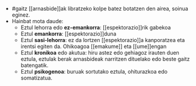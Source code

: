 - #gaitz
  [[arnasbide]]ak libratzeko kolpe batez botatzen den airea, soinua eginez.
- Hainbat mota daude:
  + Eztul lehorra edo **ez-emankorra**: [[espektorazio]]rik gabekoa
  + Eztul **emankorra**: [[espektorazio]]duna
  + Eztul **sasi-lehorra**: ez da lortzen [[espektorazio]]a kanporatzea eta irentsi egiten da. Ohikoagoa [[emakume]] eta [[ume]]engan
  + Eztul **kronikoa** edo akutua: hiru astez edo gehiagoz irauten duen eztula, eztulak berak arnasbideak narritzen dituelako edo beste gaitz batengatik.
  + Eztul **psikogenoa**: buruak sortutako eztula, ohiturazkoa edo somatizatua.